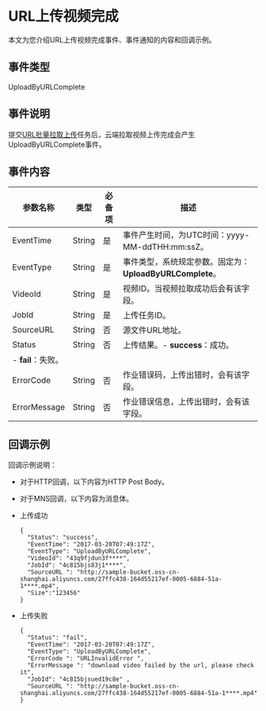 # URL上传视频完成

本文为您介绍URL上传视频完成事件、事件通知的内容和回调示例。

## 事件类型

UploadByURLComplete

## 事件说明

提交[URL批量拉取上传](/intl.zh-CN/服务端API/媒体上传/URL批量拉取上传.md)任务后，云端拉取视频上传完成会产生UploadByURLComplete事件。

## 事件内容

|参数名称|类型|必备项|描述|
|----|--|---|--|
|EventTime|String|是|事件产生时间，为UTC时间：yyyy-MM-ddTHH:mm:ssZ。|
|EventType|String|是|事件类型，系统规定参数。固定为：**UploadByURLComplete**。|
|VideoId|String|是|视频ID。当视频拉取成功后会有该字段。|
|JobId|String|是|上传任务ID。|
|SourceURL|String|否|源文件URL地址。|
|Status|String|否|上传结果。-   **success**：成功。
-   **fail**：失败。 |
|ErrorCode|String|否|作业错误码，上传出错时，会有该字段。|
|ErrorMessage|String|否|作业错误信息，上传出错时，会有该字段。|

## 回调示例

回调示例说明：

-   对于HTTP回调，以下内容为HTTP Post Body。
-   对于MNS回调，以下内容为消息体。

-   上传成功

    ```
    { 
      "Status": "success",
      "EventTime": "2017-03-20T07:49:17Z",
      "EventType": "UploadByURLComplete", 
      "VideoId": "43q9fjdun3f****", 
      "JobId": "4c815bjs83j1****", 
      "SourceURL ": "http://sample-bucket.oss-cn-shanghai.aliyuncs.com/27ffc438-164d55217ef-0005-6884-51a-1****.mp4",
      "Size":"123456"
    }
    ```

-   上传失败

    ```
    { 
      "Status": "fail",
      "EventTime": "2017-03-20T07:49:17Z",
      "EventType": "UploadByURLComplete", 
      "ErrorCode ": "URLInvalidError ", 
      "ErrorMessage ": "download video failed by the url, please check it", 
      "JobId": "4c815bjsued19c8e" ,
      "SourceURL ": "http://sample-bucket.oss-cn-shanghai.aliyuncs.com/27ffc438-164d55217ef-0005-6884-51a-1****.mp4"
    }
    ```



